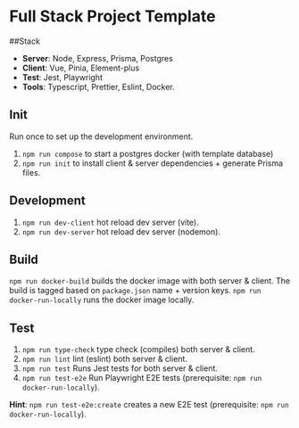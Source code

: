 # Full Stack Project Template

##Stack

- **Server**: Node, Express, Prisma, Postgres
- **Client**: Vue, Pinia, Element-plus
- **Test**: Jest, Playwright
- **Tools**: Typescript, Prettier, Eslint, Docker.

## Init

Run once to set up the development environment.

1. `npm run compose` to start a postgres docker (with template database)
2. `npm run init` to install client & server dependencies + generate Prisma files.

## Development

1. `npm run dev-client` hot reload dev server (vite).
1. `npm run dev-server` hot reload dev server (nodemon).

## Build

`npm run docker-build` builds the docker image with both server & client. The build is tagged based on `package.json` name + version keys.
`npm run docker-run-locally` runs the docker image locally.

## Test

1. `npm run type-check` type check (compiles) both server & client.
1. `npm run lint` lint (eslint) both server & client.
1. `npm run test` Runs Jest tests for both server & client.
1. `npm run test-e2e` Run Playwright E2E tests (prerequisite: `npm run docker-run-locally`).

**Hint**: `npm run test-e2e:create` creates a new E2E test (prerequisite: `npm run docker-run-locally`).
